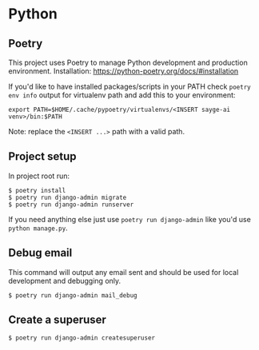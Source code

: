 # Python

## Poetry

This project uses Poetry to manage Python development and production environment.
Installation: https://python-poetry.org/docs/#installation 

If you'd like to have installed packages/scripts in your PATH check `poetry env info` output for virtualenv path and add this to your environment:
```shell
export PATH=$HOME/.cache/pypoetry/virtualenvs/<INSERT sayge-ai venv>/bin:$PATH
```
Note: replace the `<INSERT ...>` path with a valid path.

## Project setup

In project root run:
```shell
$ poetry install
$ poetry run django-admin migrate
$ poetry run django-admin runserver
```

If you need anything else just use `poetry run django-admin` like you'd use `python manage.py`.

## Debug email

This command will output any email sent and should be used for local development and debugging only.
```shell
$ poetry run django-admin mail_debug
```

## Create a superuser
```shell
$ poetry run django-admin createsuperuser
```
